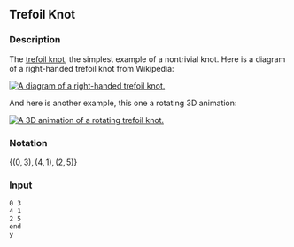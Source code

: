 ## Trefoil Knot
### Description
The [trefoil knot](https://en.wikipedia.org/wiki/Trefoil_knot), the simplest example of a nontrivial knot. Here is a diagram of a right-handed trefoil knot from Wikipedia:

[![A diagram of a right-handed trefoil knot.](https://upload.wikimedia.org/wikipedia/commons/thumb/0/04/TrefoilKnot_01.svg/375px-TrefoilKnot_01.svg.png)](https://commons.wikimedia.org/wiki/File:TrefoilKnot_01.svg)

And here is another example, this one a rotating 3D animation:

[![A 3D animation of a rotating trefoil knot.](https://upload.wikimedia.org/wikipedia/commons/thumb/a/ac/Blue_Trefoil_Knot_Animated.gif/330px-Blue_Trefoil_Knot_Animated.gif)](https://commons.wikimedia.org/wiki/File:Blue_Trefoil_Knot_Animated.gif)
### Notation
$`\{(0,3),(4,1),(2,5)\}`$
### Input
```
0 3
4 1
2 5
end
y

```
